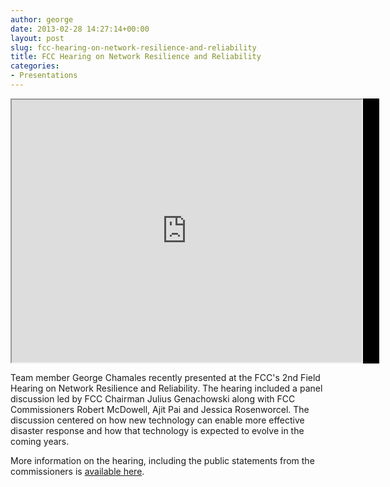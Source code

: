 ```yaml
---
author: george
date: 2013-02-28 14:27:14+00:00
layout: post
slug: fcc-hearing-on-network-resilience-and-reliability
title: FCC Hearing on Network Resilience and Reliability
categories:
- Presentations
---
```


<div id="post_img" style="border:none;background-color:black;width:590px;">
<iframe width="560" height="420" src="http://www.youtube.com/embed/d1OYh58glEY?color=white&amp;theme=light">...</iframe>
</div>

Team member George Chamales recently presented at the FCC's 2nd Field Hearing on Network Resilience and Reliability.  The hearing included a panel discussion led by FCC Chairman Julius Genachowski along with FCC Commissioners Robert McDowell, Ajit Pai and Jessica Rosenworcel.  The discussion centered on how new technology can enable more effective disaster response and how that technology is expected to evolve in the coming years.

More information on the hearing, including the public statements from the commissioners is [available here](https://www.fcc.gov/events/second-national-hearing-network-resilience-and-reliability).
